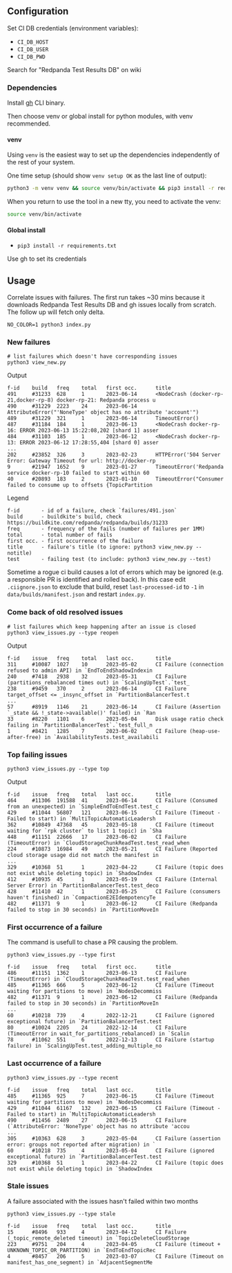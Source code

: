 ## Configuration

Set CI DB credentials (environment variables):

* `CI_DB_HOST`
* `CI_DB_USER`
* `CI_DB_PWD`

Search for "Redpanda Test Results DB" on wiki

### Dependencies

Install [gh](https://cli.github.com/) CLI binary.

Then choose venv or global install for python modules, with venv recommended.

#### venv

Using `venv` is the easiest way to set up the dependencies independently of the rest of your system.

One time setup (should show `venv setup OK` as the last line of output):

```bash
python3 -m venv venv && source venv/bin/activate && pip3 install -r requirements.txt && echo "venv setup OK"
```

When you return to use the tool in a new tty, you need to activate the venv:

```bash
source venv/bin/activate
```

#### Global install

* `pip3 install -r requirements.txt`

Use gh to set its credentials

## Usage

Correlate issues with failures. The first run takes ~30 mins because it downloads Redpanda Test Results DB
and gh issues locally from scratch. The follow up will fetch only delta.

```
NO_COLOR=1 python3 index.py
```

### New failures

```
# list failures which doesn't have corresponding issues
python3 view_new.py
```

Output

```
f-id    build   freq    total   first occ.      title
491     #31233  628     1       2023-06-14      <NodeCrash (docker-rp-21,docker-rp-8) docker-rp-21: Redpanda process u
490     #31229  2223    24      2023-06-14      AttributeError("'NoneType' object has no attribute 'account'")
489     #31229  321     1       2023-06-14      TimeoutError()
487     #31184  184     1       2023-06-13      <NodeCrash docker-rp-16: ERROR 2023-06-13 15:22:08,202 [shard 1] asser
484     #31103  185     1       2023-06-12      <NodeCrash docker-rp-13: ERROR 2023-06-12 17:28:55,404 [shard 0] asser
...
202     #23852  326     3       2023-02-23      HTTPError('504 Server Error: Gateway Timeout for url: http://docker-rp
9       #21947  1652    9       2023-01-27      TimeoutError('Redpanda service docker-rp-10 failed to start within 60
40      #20893  183     2       2023-01-10      TimeoutError("Consumer failed to consume up to offsets {TopicPartition
```

Legend

```
f-id       - id of a failure, check `failures/491.json`
build      - buildkite's build, check https://buildkite.com/redpanda/redpanda/builds/31233
freq       - frequency of the fails (number of failures per 1MM)
total      - total number of fails
first occ. - first occurrence of the failure
title      - failure's title (to ignore: python3 view_new.py --notitle)
test       - failing test (to include: python3 view_new.py --test)
```

Sometime a rogue ci build causes a lot of errors which may be ignored (e.g. a responsible PR is identified and rolled back). In this case edit `.ciignore.json` to exclude that build, reset `last-processed-id` to `-1` in `data/builds/manifest.json` and restart `index.py`.

### Come back of old resolved issues

```
# list failures which keep happening after an issue is closed
python3 view_issues.py --type reopen
```

Output

```
f-id    issue   freq    total   last occ.       title
311     #10087  1027    10      2023-05-02      CI Failure (connection refused to admin API) in `EndToEndShadowIndexin
240     #7418   2938    32      2023-05-31      CI Failure (partitions_rebalanced times out) in `ScalingUpTest`.`test_
238     #9459   370     2       2023-06-14      CI Failure target_offset <= _insync_offset in `PartitionBalancerTest.t
...
57      #8919   1146    21      2023-06-14      CI Failure (Assertion `_state && !_state->available()' failed) in `Ran
33      #8220   1101    6       2023-05-04      Disk usage ratio check failing in `PartitionBalancerTest`.`test_full_n
1       #8421   1285    7       2023-06-02      CI Failure (heap-use-after-free) in `AvailabilityTests.test_availabili
```

### Top failing issues

```
python3 view_issues.py --type top
```

Output

```
f-id    issue   freq    total   last occ.       title
464     #11306  191588  41      2023-06-14      CI Failure (Consumed from an unexpected) in `SimpleEndToEndTest.test_c
429     #11044  56807   121     2023-06-15      CI Failure (Timeout - Failed to start) in `MultiTopicAutomaticLeadersh
362     #10849  47368   45      2023-05-18      CI Failure (timeout waiting for `rpk cluster` to list 1 topic) in `Sha
448     #11151  22666   17      2023-06-02      CI Failure (TimeoutError) in `CloudStorageChunkReadTest.test_read_when
224     #10873  16984   49      2023-05-21      CI Failure (Reported cloud storage usage did not match the manifest in
...
329     #10368  51      1       2023-04-22      CI Failure (topic does not exist while deleting topic) in `ShadowIndex
412     #10935  45      1       2023-05-19      CI Failure (Internal Server Error) in `PartitionBalancerTest.test_deco
428     #11410  42      1       2023-05-25      CI Failure (consumers haven't finished) in `CompactionE2EIdempotencyTe
482     #11371  9       1       2023-06-12      CI Failure (Redpanda failed to stop in 30 seconds) in `PartitionMoveIn
```

### First occurrence of a failure

The command is usefull to chase a PR causing the problem.

```
python3 view_issues.py --type first
```

```
f-id    issue   freq    total   first occ.      title
486     #11151  1362    1       2023-06-13      CI Failure (TimeoutError) in `CloudStorageChunkReadTest.test_read_when
485     #11365  666     5       2023-06-12      CI Failure (Timeout waiting for partitions to move) in `NodesDecommiss
482     #11371  9       1       2023-06-12      CI Failure (Redpanda failed to stop in 30 seconds) in `PartitionMoveIn
...
60      #10218  739     4       2022-12-21      CI Failure (ignored exceptional future) in `PartitionBalancerTest.test
80      #10024  2205    24      2022-12-14      CI Failure (TimeoutError in wait_for_partitions_rebalanced) in `Scalin
78      #11062  551     6       2022-12-13      CI Failure (startup failure) in `ScalingUpTest.test_adding_multiple_no
```

### Last occurrence of a failure

```
python3 view_issues.py --type recent
```

```
f-id    issue   freq    total   last occ.       title
485     #11365  925     7       2023-06-15      CI Failure (Timeout waiting for partitions to move) in `NodesDecommiss
429     #11044  61167   132     2023-06-15      CI Failure (Timeout - Failed to start) in `MultiTopicAutomaticLeadersh
490     #11456  2489    27      2023-06-15      CI Failure (`AttributeError: 'NoneType' object has no attribute 'accou
...
305     #10363  628     3       2023-05-04      CI Failure (assertion error: groups not reported after migration) in `
60      #10218  735     4       2023-05-04      CI Failure (ignored exceptional future) in `PartitionBalancerTest.test
329     #10368  51      1       2023-04-22      CI Failure (topic does not exist while deleting topic) in `ShadowIndex
```

### Stale issues

A failure associated with the issues hasn't failed within two months

```
python3 view_issues.py --type stale
```

```
f-id    issue   freq    total   last occ.       title
15      #8496   933     4       2023-04-12      CI Failure (_topic_remote_deleted timeout) in `TopicDeleteCloudStorage
223     #9751   204     4       2023-04-05      CI Failure (timeout + UNKNOWN_TOPIC_OR_PARTITION) in `EndToEndTopicRec
4       #8457   206     5       2023-03-07      CI Failure (Timeout on manifest_has_one_segment) in `AdjacentSegmentMe
```
